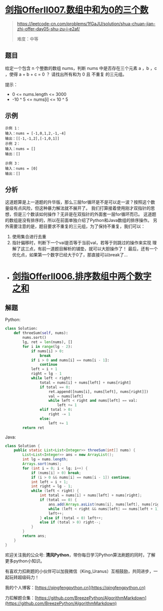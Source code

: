 # [剑指OfferII007.数组中和为0的三个数](https://leetcode-cn.com/problems/1fGaJU/solution/shua-chuan-jian-zhi-offer-day05-shu-zu-i-e2af/)
> https://leetcode-cn.com/problems/1fGaJU/solution/shua-chuan-jian-zhi-offer-day05-shu-zu-i-e2af/
> 
> 难度：中等

## 题目
给定一个包含 n 个整数的数组 nums，判断 nums 中是否存在三个元素 a ，b ，c ，使得 a + b + c = 0 ？
请找出所有和为 0 且 不重复 的三元组。

提示：
- 0 <= nums.length <= 3000
- -10 ^ 5 <= nums[i] <= 10 ^ 5


## 示例

```
示例 1：
输入：nums = [-1,0,1,2,-1,-4]
输出：[[-1,-1,2],[-1,0,1]]
示例 2：
输入：nums = []
输出：[]

示例 3：
输入：nums = [0]
输出：[]
```

## 分析
这道题算是上一道题的升华版，那么三层for循环是不是可以走一波？按照这个数量级有点风险，但这种暴力解法就不展开了。
我们打算接着使用刚才双指针的思想，但是三个数该如何操作？无非是在双指针的外面套一层for循环而已。
这道题的数组是没有排序的，所以在前面单独介绍了Python和Java数组的排序操作。
另外需要注意的是，题目要求不重复的三元组，为了保持不重复，我们可以：
1. 使用集合进行去重
2. 指针偏移时，判断下一个val是否等于当前val，若等于则跳过的操作来实现
理解了这三点，有前一道题目解析的铺垫，就可以大胆操作了！
最后，还有一个优化点，如果第一个数字已经大于0了，那直接可以break了...
- # [剑指OfferII006.排序数组中两个数字之和](https://leetcode-cn.com/problems/kLl5u1/solution/shua-chuan-jian-zhi-offer-day05-shu-zu-i-ygiw/)


## 解题

Python:

```python 
class Solution:
    def threeSum(self, nums):
        nums.sort()
        lg, ret = len(nums), []
        for i in range(lg - 2):
            if nums[i] > 0:
                break
            if i > 0 and nums[i] == nums[i - 1]:
                continue
            left = i + 1
            right = lg - 1
            while left < right:
                total = nums[i] + nums[left] + nums[right]
                if total == 0:
                    ret.append([nums[i], nums[left], nums[right]])
                    val = nums[left]
                    while left < right and nums[left] == val:
                        left += 1
                elif total > 0:
                    right -= 1
                else:
                    left += 1
        return ret
```

Java: 

```java 
class Solution {
    public static List<List<Integer>> threeSum(int[] nums) {
        List<List<Integer>> ans = new ArrayList();
        int lg = nums.length;
        Arrays.sort(nums);
        for (int i = 0; i < lg; i++) {
            if (nums[i] > 0) break; 
            if (i > 0 && nums[i] == nums[i - 1]) continue; 
            int left = i + 1;
            int right = lg - 1;
            while (left < right) {
                int total = nums[i] + nums[left] + nums[right];
                if (total == 0) {
                    ans.add(Arrays.asList(nums[i], nums[left], nums[right]));
                    while (left < right && nums[left] == nums[left + 1]) left++; 
                    left++;
                } else if (total < 0) left++;
                else if (total > 0) right--;
            }
        }
        return ans;
    }
}
```

欢迎关注我的公众号: **清风Python**，带你每日学习Python算法刷题的同时，了解更多python小知识。

有喜欢力扣刷题的小伙伴可以加我微信（King_Uranus）互相鼓励，共同进步，一起玩转超级码力！

我的个人博客：[https://qingfengpython.cn](https://qingfengpython.cn)

力扣解题合集：[https://github.com/BreezePython/AlgorithmMarkdown](https://github.com/BreezePython/AlgorithmMarkdown)